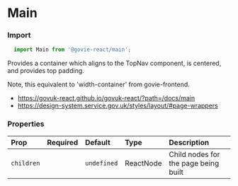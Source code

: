 Main
====

### Import
```js
  import Main from '@govie-react/main';
```
<!-- STORY -->

Provides a container which aligns to the TopNav component, is centered, and provides top padding.

Note, this equivalent to 'width-container' from govie-frontend.

- https://govuk-react.github.io/govuk-react/?path=/docs/main
- https://design-system.service.gov.uk/styles/layout/#page-wrappers

### Properties
Prop | Required | Default | Type | Description
:--- | :------- | :------ | :--- | :----------
 `children` |  | ```undefined``` | ReactNode | Child nodes for the page being built


